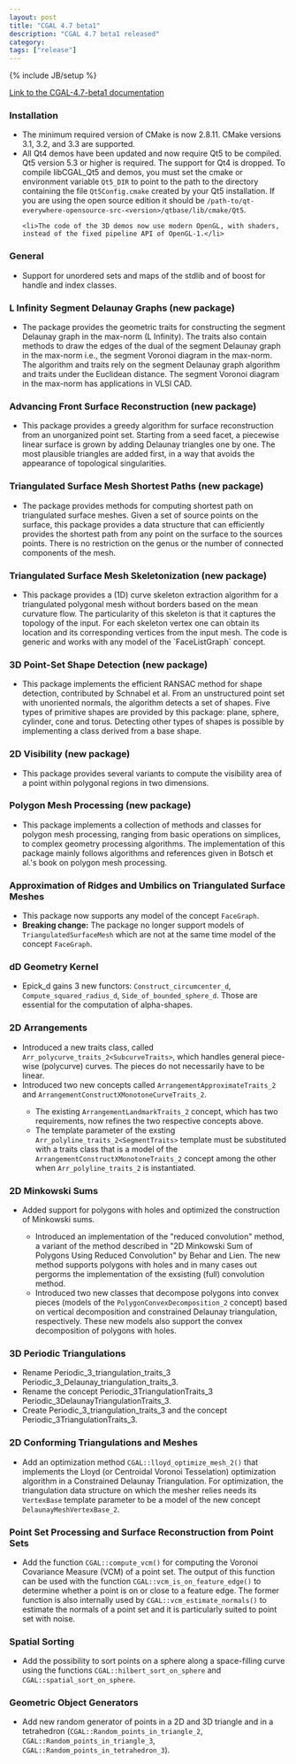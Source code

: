 ```yaml
---
layout: post
title: "CGAL 4.7 beta1"
description: "CGAL 4.7 beta1 released"
category: 
tags: ["release"]
---
```

{% include JB/setup %}

<a href="http://doc.cgal.org/4.7/Manual/index.html">Link to the
CGAL-4.7-beta1 documentation</a>

<!-- Installation (and general changes) -->
  <h3>Installation</h3>
  <ul>
    <li>The minimum required version of CMake is now 2.8.11. CMake versions
    3.1, 3.2, and 3.3 are supported.</li>
    <li>All Qt4 demos have been updated and now require Qt5 to be
    compiled. Qt5 version 5.3 or higher is required.
    The support for Qt4 is  dropped. To compile libCGAL_Qt5 and demos,
    you must set the cmake or environment variable <code>Qt5_DIR</code> to point to
    the path to the directory containing the file <code>Qt5Config.cmake</code> created
    by your Qt5 installation.
    If you are using the open source edition it should be
    <code>/path-to/qt-everywhere-opensource-src-&lt;version&gt;/qtbase/lib/cmake/Qt5</code>.</li>

    <li>The code of the 3D demos now use modern OpenGL, with shaders,
    instead of the fixed pipeline API of OpenGL-1.</li>
  </ul>

  <h3>General</h3>
  <ul>
    <li>Support for unordered sets and maps of the stdlib and of boost for
      handle and index classes.
    </li>
  </ul>
<!-- New packages -->

  <h3>L Infinity Segment Delaunay Graphs (new package)</h3>
  <ul>
    <li>
      The package provides the geometric traits for constructing the
      segment Delaunay graph in the max-norm (L Infinity).  The traits also
      contain methods to draw the edges of the dual of the segment Delaunay
      graph in the max-norm i.e., the segment Voronoi diagram in the
      max-norm. The algorithm and traits rely on the segment Delaunay graph
      algorithm and traits under the Euclidean distance. The segment
      Voronoi diagram in the max-norm has applications in VLSI CAD.
    </li>
  </ul>

  <h3>Advancing Front Surface Reconstruction (new package)</h3>
  <ul>
    <li>
      This package provides a greedy algorithm for surface reconstruction
      from an unorganized point set. Starting from a seed facet, a
      piecewise linear surface is grown by adding Delaunay triangles one by
      one. The most plausible triangles are added first, in a way that
      avoids the appearance of topological singularities.
    </li>
  </ul>

  <h3>Triangulated Surface Mesh Shortest Paths (new package)</h3>
  <ul>
    <li>
      The package provides methods for computing shortest path on
      triangulated surface meshes. Given a set of source points
      on the surface, this package provides a data structure that
      can efficiently provides the shortest path from any point on
      the surface to the sources points.
      There is no restriction on the genus or the number of connected
      components of the mesh.
    </li>
  </ul>

  <h3>Triangulated Surface Mesh Skeletonization (new package)</h3>
  <ul>
    <li>
         This package provides a (1D) curve skeleton extraction algorithm
         for a triangulated polygonal mesh without borders based on the
         mean curvature flow.  The particularity of this skeleton is that
         it captures the topology of the input.  For each skeleton vertex
         one can obtain its location and its corresponding vertices from
         the input mesh.  The code is generic and works with any model of
         the `FaceListGraph` concept.
    </li>
  </ul>

  <h3>3D Point-Set Shape Detection (new package)</h3>
  <ul>
    <li>
      This package implements the efficient RANSAC method for shape detection,
      contributed by Schnabel et al. From an unstructured point set with
      unoriented normals, the algorithm detects a set of shapes. Five
      types of primitive shapes are provided by this package: plane,
      sphere, cylinder, cone and torus. Detecting other types of shapes
      is possible by implementing a class derived from a base shape.
    </li>
  </ul>

  <h3>2D Visibility (new package)</h3>
  <ul>
    <li>This package provides several variants to compute the visibility
      area of a point within polygonal regions in two dimensions.
    </li>
  </ul>

  <h3>Polygon Mesh Processing (new package)</h3>
  <ul>
  <li>
  This package implements a collection of methods and classes
  for polygon mesh processing, ranging from basic operations on simplices,
  to complex geometry processing algorithms.
  The implementation of this package mainly follows algorithms and references
  given in Botsch et al.'s book on polygon mesh processing.
  </li>
  </ul>

<!-- Major and breaking changes -->
  <h3>Approximation of Ridges and Umbilics on Triangulated Surface Meshes</h3>
<ul>
<li> This package now supports any model of the concept <code>FaceGraph</code>.
</li>
<li> <b>Breaking change:</b> The package no longer support models
of <code>TriangulatedSurfaceMesh</code> which are not at the same time
model of the concept <code>FaceGraph</code>.
</li>
</ul>
<!-- Arithmetic and Algebra -->
<!-- Combinatorial Algorithms -->
<!-- Geometry Kernels -->
  <h3>dD Geometry Kernel</h3>
  <ul>
    <li>
      Epick_d gains 3 new functors: <code>Construct_circumcenter_d</code>,
      <code>Compute_squared_radius_d</code>, <code>Side_of_bounded_sphere_d</code>.
      Those are essential for the computation of alpha-shapes.
    </li>
  </ul>
<!-- Convex Hull Algorithms -->
<!-- Polygons -->
<!-- Cell Complexes and Polyhedra -->
<!-- Arrangements -->
  <h3>2D Arrangements</h3>
  <ul>
    <li>Introduced a new traits class, called
      <code>Arr_polycurve_traits_2&lt;SubcurveTraits&gt;</code>, which handles
      general piece-wise (polycurve) curves. The pieces do not necessarily
      have to be linear.</li>
    <li>Introduced two new concepts called
      <code>ArrangementApproximateTraits_2</code> and
      <code>ArrangementConstructXMonotoneCurveTraits_2</code>.
	</li>
      <ul>
	<li>The existing <code>ArrangementLandmarkTraits_2</code> concept,
	  which has two requirements, now refines the two respective concepts
	  above.</li>
	<li>The template parameter of the exsting
	  <code>Arr_polyline_traits_2&lt;SegmentTraits&gt;</code> template must
	  be substituted with a traits class that is a model of
	  the <code>ArrangementConstructXMonotoneTraits_2</code> concept among
	  the other when <code>Arr_polyline_traits_2</code> is
	  instantiated.</li>
      </ul></li>
  </ul>
  <h3>2D Minkowski Sums</h3>
  <ul>
    <li>Added support for polygons with holes and optimized the construction
      of Minkowski sums.</li>
    <ul>
      <li>Introduced an implementation of the "reduced convolution" method, a
	variant of the method described in "2D Minkowski Sum of Polygons Using
	Reduced Convolution" by Behar and Lien. The new method supports polygons
	with holes and in many cases out pergorms the implementation of the
	exsisting (full) convolution method.</li>
      <li>Introduced two new classes that decompose polygons into convex pieces
	(models of the <code>PolygonConvexDecomposition_2</code> concept) based
	on vertical decomposition and constrained Delaunay triangulation,
	respectively. These new models also support the convex decomposition of
	polygons with holes.</li>
    </ul></li>
  </ul>

<!-- Triangulations and Delaunay Triangulations -->
  <h3>3D Periodic Triangulations</h3>
  <ul>
    <li>Rename Periodic_3_triangulation_traits_3 Periodic_3_Delaunay_triangulation_traits_3.
    </li>
    <li>Rename the concept Periodic_3TriangulationTraits_3 Periodic_3DelaunayTriangulationTraits_3.
    </li>
    <li>Create Periodic_3_triangulation_traits_3 and the concept Periodic_3TriangulationTraits_3. 
    </li>
  </ul>

<!-- Voronoi Diagrams -->
<!-- Mesh Generation -->
  <h3>2D Conforming Triangulations and Meshes</h3>
  <ul>
    <li>
    Add an optimization method <code>CGAL::lloyd_optimize_mesh_2()</code>
    that implements the Lloyd (or Centroidal Voronoi Tesselation)
    optimization algorithm in a Constrained Delaunay Triangulation.  For
    optimization, the triangulation data structure on which the mesher
    relies needs its <code>VertexBase</code> template parameter to be a
    model of the new concept <code>DelaunayMeshVertexBase_2</code>.
    </li>
  </ul>
<!-- Geometry Processing -->
  <h3>Point Set Processing and Surface Reconstruction from Point Sets</h3>
  <ul>
    <li>
    Add the function <code>CGAL::compute_vcm()</code> for computing the
    Voronoi Covariance Measure (VCM) of a point set. The output of this function
    can be used with the function <code>CGAL::vcm_is_on_feature_edge()</code>
    to determine whether a point is on or close to a feature edge. The former
    function is also internally used by <code>CGAL::vcm_estimate_normals()</code>
    to estimate the normals of a point set and it is particularly suited to point
    set with noise.
    </li>
  </ul>
<!-- Spatial Searching and Sorting -->
  <h3>Spatial Sorting</h3>
  <ul>
        <li>Add the possibility to sort points on a sphere along
            a space-filling curve using the functions
            <code>CGAL::hilbert_sort_on_sphere</code> and
            <code>CGAL::spatial_sort_on_sphere</code>.</li>
  </ul>
<!-- Geometric Optimization -->
<!-- Interpolation -->
<!-- Support Library -->
  <h3>Geometric Object Generators</h3>
  <ul>
    <li>Add new random generator of points in a 2D and 3D triangle and in a
        tetrahedron
        (<code>CGAL::Random_points_in_triangle_2</code>,
        <code>CGAL::Random_points_in_triangle_3</code>,
        <code>CGAL::Random_points_in_tetrahedron_3</code>).
    </li>
  </ul>

